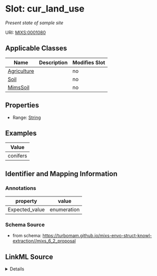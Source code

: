 # Slot: cur_land_use


_Present state of sample site_



URI: [MIXS:0001080](https://w3id.org/mixs/0001080)



<!-- no inheritance hierarchy -->




## Applicable Classes

| Name | Description | Modifies Slot |
| --- | --- | --- |
[Agriculture](Agriculture.md) |  |  no  |
[Soil](Soil.md) |  |  no  |
[MimsSoil](MimsSoil.md) |  |  no  |







## Properties

* Range: [String](String.md)






## Examples

| Value |
| --- |
| conifers |

## Identifier and Mapping Information





### Annotations

| property | value |
| --- | --- |
| Expected_value | enumeration |



### Schema Source


* from schema: https://turbomam.github.io/mixs-envo-struct-knowl-extraction//mixs_6_2_proposal




## LinkML Source

<details>
```yaml
name: cur_land_use
annotations:
  Expected_value:
    tag: Expected_value
    value: enumeration
description: Present state of sample site
title: current land use
notes:
- land
- use
examples:
- value: conifers
from_schema: https://turbomam.github.io/mixs-envo-struct-knowl-extraction//mixs_6_2_proposal
rank: 1000
string_serialization: '[cities|farmstead|industrial areas|roads/railroads|rock|sand|gravel|mudflats|salt
  flats|badlands|permanent snow or ice|saline seeps|mines/quarries|oil waste areas|small
  grains|row crops|vegetable crops|horticultural plants (e.g. tulips)|marshlands (grass,sedges,rushes)|tundra
  (mosses,lichens)|rangeland|pastureland (grasslands used for livestock grazing)|hayland|meadows
  (grasses,alfalfa,fescue,bromegrass,timothy)|shrub land (e.g. mesquite,sage-brush,creosote
  bush,shrub oak,eucalyptus)|successional shrub land (tree saplings,hazels,sumacs,chokecherry,shrub
  dogwoods,blackberries)|shrub crops (blueberries,nursery ornamentals,filberts)|vine
  crops (grapes)|conifers (e.g. pine,spruce,fir,cypress)|hardwoods (e.g. oak,hickory,elm,aspen)|intermixed
  hardwood and conifers|tropical (e.g. mangrove,palms)|rainforest (evergreen forest
  receiving >406 cm annual rainfall)|swamp (permanent or semi-permanent water body
  dominated by woody plants)|crop trees (nuts,fruit,christmas trees,nursery trees)]'
slot_uri: MIXS:0001080
multivalued: false
alias: cur_land_use
domain_of:
- Agriculture
- Soil
range: string
required: false
recommended: false

```
</details>